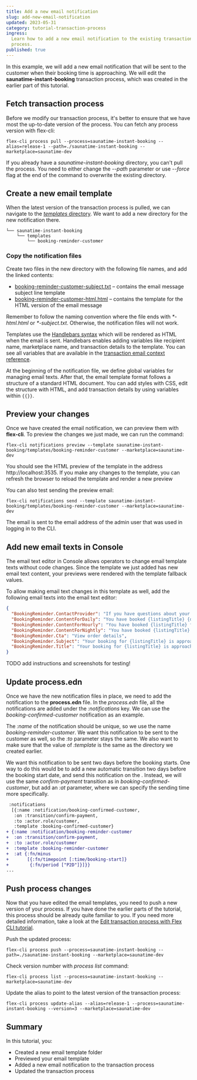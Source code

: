```yaml
---
title: Add a new email notification
slug: add-new-email-notification
updated: 2023-05-31
category: tutorial-transaction-process
ingress:
  Learn how to add a new email notification to the existing transaction
  process.
published: true
---
```


In this example, we will add a new email notification that will be sent
to the customer when their booking time is approaching. We will edit the
**saunatime-instant-booking** transaction process, which was created in
the earlier part of this tutorial.

## Fetch transaction process

Before we modify our transaction process, it's better to ensure that we
have most the up-to-date version of the process. You can fetch any
process version with flex-cli:

```shell
flex-cli process pull --process=saunatime-instant-booking --alias=release-1 --path=./saunatime-instant-booking --marketplace=saunatime-dev
```

<info>

If you already have a _saunatime-instant-booking_ directory, you can't
pull the process. You need to either change the _--path_ parameter or
use _--force_ flag at the end of the command to overwrite the existing
directory.

</info>

## Create a new email template

When the latest version of the transaction process is pulled, we can
navigate to the
[_templates_ directory](/how-to/edit-email-templates-with-flex-cli/#templates-directory).
We want to add a new directory for the new notification there.

```shell
└── saunatime-instant-booking
    └── templates
        └── booking-reminder-customer
```

### Copy the notification files

Create two files in the new directory with the following file names, and
add the linked contents:

- [booking-reminder-customer-subject.txt](/tutorial-assets/booking-reminder-customer-subject.txt)
  – contains the email message subject line template
- [booking-reminder-customer-html.html](/tutorial-assets/booking-reminder-customer-html.txt)
  – contains the template for the HTML version of the email message

Remember to follow the naming convention where the file ends with
_\*-html.html_ or _\*-subject.txt_. Otherwise, the notification files
will not work.

Templates use the
[Handlebars syntax](/references/email-templates/#handlebars) which will
be rendered as HTML when the email is sent. Handlebars enables adding
variables like recipient name, marketplace name, and transaction details
to the template. You can see all variables that are available in the
[transaction email context reference](/references/email-templates/#transaction-email-context).

At the beginning of the notification file, we define global variables
for managing email texts. After that, the email template format follows
a structure of a standard HTML document. You can add styles with CSS,
edit the structure with HTML, and add transaction details by using
variables within `{{}}`.

## Preview your changes

Once we have created the email notification, we can preview them with
**flex-cli**. To preview the changes we just made, we can run the
command:

```shell
flex-cli notifications preview --template saunatime-instant-booking/templates/booking-reminder-customer --marketplace=saunatime-dev
```

You should see the HTML preview of the template in the address
http://localhost:3535. If you make any changes to the template, you can
refresh the browser to reload the template and render a new preview

You can also test sending the preview email:

```shell
flex-cli notifications send --template saunatime-instant-booking/templates/booking-reminder-customer --marketplace=saunatime-dev
```

<info>

The email is sent to the email address of the admin user that was used
in logging in to the CLI.

</info>

## Add new email texts in Console

The email text editor in Console allows operators to change email
template texts without code changes. Since the template we just added
has new email text content, your previews were rendered with the
template fallback values.

To allow making email text changes in this template as well, add the
following email texts into the email text editor:

```json
{
  "BookingReminder.ContactProvider": "If you have questions about your booking, you can contact {providerDisplayName} through the order page.",
  "BookingReminder.ContentForDaily": "You have booked {listingTitle} {dateStart,date,::YYYYMMMd} to {dateEnd,date,::YYYYMMMd}.",
  "BookingReminder.ContentForHourly": "You have booked {listingTitle} from {dateStart,date,::hmmaYYYYMMMd} to {dateEnd,date,::hmmaYYYYMMMd}.",
  "BookingReminder.ContentForNightly": "You have booked {listingTitle} from {dateStart,date,::YYYYMMMd} to {dateEnd,date,::YYYYMMMd}.",
  "BookingReminder.Cta": "View order details",
  "BookingReminder.Subject": "Your booking for {listingTitle} is approaching!",
  "BookingReminder.Title": "Your booking for {listingTitle} is approaching!"
}
```

TODO add instructions and screenshots for testing!

## Update process.edn

Once we have the new notification files in place, we need to add the
notification to the **process.edn** file. In the _process.edn_ file, all
the notifications are added under the _:notifications_ key. We can use
the _booking-confirmed-customer_ notification as an example.

The _:name_ of the notification should be unique, so we use the name
_booking-reminder-customer_. We want this notification to be sent to the
customer as well, so the _:to_ parameter stays the same. We also want to
make sure that the value of _:template_ is the same as the directory we
created earlier.

We want this notification to be sent two days before the booking starts.
One way to do this would be to add a new automatic transition two days
before the booking start date, and send this notification on the .
Instead, we will use the same _confirm-payment_ transition as in
_booking-confirmed-customer_, but add an _:at_ parameter, where we can
specify the sending time more specifically.

```diff
 :notifications
  [{:name :notification/booking-confirmed-customer,
   :on :transition/confirm-payment,
   :to :actor.role/customer,
   :template :booking-confirmed-customer}
+ {:name :notification/booking-reminder-customer
+  :on :transition/confirm-payment,
+  :to :actor.role/customer
+  :template :booking-reminder-customer
+  :at {:fn/minus
+       [{:fn/timepoint [:time/booking-start]}
+        {:fn/period ["P2D"]}]}}
...
```

## Push process changes

Now that you have edited the email templates, you need to push a new
version of your process. If you have done the earlier parts of the
tutorial, this process should be already quite familiar to you. If you
need more detailed information, take a look at the
[Edit transaction process with Flex CLI tutorial](/how-to/edit-transaction-process-with-flex-cli/#validate-and-push-the-process).

Push the updated process:

```shell
flex-cli process push --process=saunatime-instant-booking --path=./saunatime-instant-booking --marketplace=saunatime-dev
```

Check version number with _process list_ command:

```shell
flex-cli process list --process=saunatime-instant-booking --marketplace=saunatime-dev
```

Update the alias to point to the latest version of the transaction
process:

```shell
flex-cli process update-alias --alias=release-1 --process=saunatime-instant-booking --version=3 --marketplace=saunatime-dev
```

## Summary

In this tutorial, you:

- Created a new email template folder
- Previewed your email template
- Added a new email notification to the transaction process
- Updated the transaction process
